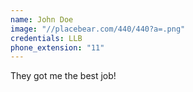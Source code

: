```yaml
---
name: John Doe
image: "//placebear.com/440/440?a=.png"
credentials: LLB
phone_extension: "11"
---
```


They got me the best job!